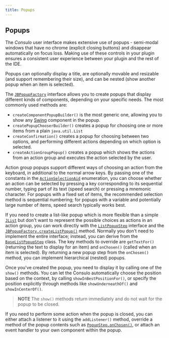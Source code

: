 ```yaml
---
title: Popups
---
```

<!-- Copyright 2000-2020 JetBrains s.r.o. and other contributors. Use of this source code is governed by the Apache 2.0 license that can be found in the LICENSE file. -->

## Popups

The *Consulo* user interface makes extensive use of popups \- semi-modal windows that have no chrome (explicit closing buttons) and disappear automatically on focus loss.
Making use of these controls in your plugin ensures a consistent user experience between your plugin and the rest of the IDE.

Popups can optionally display a title, are optionally movable and resizable (and support remembering their size), and can be nested (show another popup when an item is selected).

The [`JBPopupFactory`](upsource:///platform/platform-api/src/com/intellij/openapi/ui/popup/JBPopupFactory.java) interface allows you to create popups that display different kinds of components, depending on your specific needs.
The most commonly used methods are:

* `createComponentPopupBuilder()` is the most generic one, allowing you to show any [Swing](https://docs.oracle.com/javase/tutorial/uiswing/start/index.html) component in the popup.
* `createPopupChooserBuilder()` creates a popup for choosing one or more items from a plain `java.util.List`
* `createConfirmation()` creates a popup for choosing between two options, and performing different actions depending on which option is selected.
* `createActionGroupPopup()` creates a popup which shows the actions from an action group and executes the action selected by the user.

Action group popups support different ways of choosing an action from the keyboard, in additional to the normal arrow keys.
By passing one of the constants in the [`ActionSelectionAid`](upsource:///platform/platform-api/src/com/intellij/openapi/ui/popup/JBPopupFactory.java) enumeration, you can choose whether an action can be selected by pressing a key corresponding to its sequential number, typing part of its text (speed search) or pressing a mnemonic character.
For popups with a fixed set of items, the recommended selection method is sequential numbering;
for popups with a variable and potentially large number of items, speed search typically works best.

If you need to create a list-like popup which is more flexible than a simple [`JList`](https://docs.oracle.com/javase/8/docs/api/javax/swing/JList.html) but don't want to represent the possible choices as actions in an action group, you can work directly with the [`ListPopupStep`](upsource:///platform/platform-api/src/com/intellij/openapi/ui/popup/ListPopupStep.java) interface and the [`JBPopupFactory.createListPopup()`](upsource:///platform/platform-api/src/com/intellij/openapi/ui/popup/JBPopupFactory.java) method.
Normally you don't need to implement the entire interface; instead, you can derive from the [`BaseListPopupStep`](upsource:///platform/platform-api/src/com/intellij/openapi/ui/popup/util/BaseListPopupStep.java) class.
The key methods to override are `getTextFor()` (returning the text to display for an item) and `onChosen()` (called when an item is selected).
By returning a new popup step from the `onChosen()` method, you can implement hierarchical (nested) popups.

Once you've created the popup, you need to display it by calling one of the `show()` methods.
You can let the Consulo automatically choose the position based on the context, by calling `showInBestPositionFor()`, or specify the position explicitly through methods like `showUnderneathOf()` and `showInCenterOf()`.

> **NOTE**  The `show()` methods return immediately and do not wait for the popup to be closed.

If you need to perform some action when the popup is closed, you can either attach a listener to it using the `addListener()` method, override a method of the popup contents such as [`PopupStep.onChosen()`](upsource:///platform/core-ui/src/openapi/ui/popup/PopupStep.java), or attach an event handler to your own component within the popup.
